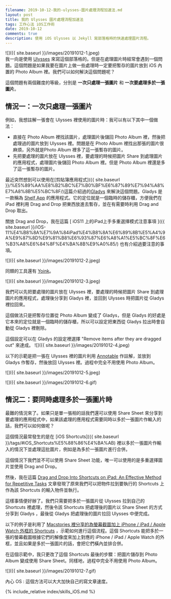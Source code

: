 ```yaml
---
filename: 2019-10-12-我的-ulysses-圖片處理流程加速法.md
layout: post
title: 我的 Ulysses 圖片處理流程加速法
tags: 工作心法 iOS工作術
date: 2019-10-12
comments: true
description: 使用 iOS Ulysses 以 Jekyll 寫部落格時的快速處理圖片流程。
---
```


![]({{ site.baseurl }}/images/20191012-1.jpeg)  
我一向是使用 [Ulysses](https://ulysses.app) 來寫這個部落格的。但是在處理圖片時經常會遇到一個問題。這個問題是如果我要在圖片上做一些處理時一定要把暫存的圖片放到 iOS 內置的 Photo Album 裡。我們可以如何解決這個問題呢？

這個問題有兩個難度的等級，分別是 **一次只處理一張圖片** 和 **一次要處理多於一張圖片**。

## 情況一：一次只處理一張圖片

例如，我想註解一張會在 Ulysses 裡使用的圖片時：我可以有以下其中一個做法：

* 直接在 Photo Album 裡找該圖片，處理圖片後儲回 Photo Album 裡，然後把處理過的圖片放到 Ulysses 裡。問題是在 Photo Album 裡找出那張的圖片很麻煩，另外就是Photo Album 裡多了這一張暫存的圖片。
* 先把要處理的圖片放在 Ulysses 裡，要處理的時候把圖片 Share 到處理圖片的應用程式，處理圖片後儲回 Photo Album 裡。但是 Photo Album 裡還是多了這一張暫存的圖片。

最近突然想到可以使用在[剪貼簿應用程式]({{ site.baseurl }}/%E5%89%AA%E8%B2%BC%E7%B0%BF%E6%87%89%E7%94%A8%E7%A8%8B%E5%BC%8F/)這篇介紹過的[Gladys](https://apps.apple.com/hk/app/gladys/id1257526927?l=en) 來解決這個問題。Gladys 是一款稱為 [Shelf App](https://www.macstories.net/reviews/ipad-shelf-apps-a-roundup-of-the-best/) 的應用程式。它的定位就是一個臨時的儲存櫃，方便我們在 iPad 裡利用 Drag and Drop 把東西放進去暫存，並在有需要時利用 Drag and Drop 取出。

關放 Drag and Drop，我在這篇 [ iOS11 上的iPad上手多重選擇模式注意事項 ]({{ site.baseurl }}/iOS-11%E4%B8%8A%E7%9A%84iPad%E4%B8%8A%E6%89%8B%E5%A4%9A%E9%87%8D%E9%81%B8%E6%93%87%E6%A8%A1%E5%BC%8F%E6%B3%A8%E6%84%8F%E4%BA%8B%E9%A0%85/) 也有介紹過要注意的事項。

![]({{ site.baseurl }}/images/20191012-2.jpeg)

同類的工具還有 [Yoink](https://apps.apple.com/hk/app/yoink-improved-drag-and-drop/id1260915283?l=en)。

![]({{ site.baseurl }}/images/20191012-3.jpeg)

我們可以先把要處理的圖片放在 Ulysses 裡，要處理的時候把圖片 Share 到處理圖片的應用程式，處理後分享到 Gladys 裡，並回到 Ulysses 時把圖片從 Gladys 裡拉回來。

這個做法只是把暫存位置從 Photo Album 變成了 Gladys，但是 Gladys 的好處是它本來的定位就是一個臨時的儲存櫃，所以可以設定把東西從 Gladys  拉出時會自動從 Gladys 裡刪除。

這個設定可以在 Gladys 的設定裡選擇 "Remove items after they are dragged out" 來達成。
![]({{ site.baseurl }}/images/20191012-4.jpeg)

以下的示範是把一張在 Ulysses 裡的圖片利用 [Annotable](https://apps.apple.com/hk/app/annotable-annotation-markup/id1099850421?l=en) 作註解，並放到 Gladys 作暫存，然後放回 Ulysses 裡。過程中完全不用使用 Photo Album。

![]({{ site.baseurl }}/images/20191012-5.jpeg)

![]({{ site.baseurl }}/images/20191012-6.gif)

## 情況二：要同時處理多於一張圖片時

最難的情況來了。如果只是單一張相的話我們還可以使用 Share Sheet 來分享到要處理的應用程式中，如果該處理的應用程式需要同時以多於一張圖片作輸入的話，我們可以如何做呢？

這個情況最常發生的是在 [iOS Shortcuts]({{ site.baseurl }}/tags/#iOS_Shortcuts%E5%88%86%E4%BA%AB) 裡以多於一張圖片作輸入的情況下並處理這批圖片，例如是為多於一張圖片進行合併。

這個情況下我們並不可以使用 Share  Sheet 功能，唯一可以使用的是多重選擇圖片並使用 Drag and Drop。

然後，我在這篇 [Drag and Drop Into Shortcuts on iPad: An Effective Method for Repetitive Tasks](https://thesweetsetup.com/drag-and-drop-into-shortcuts-on-ipad-an-effective-method-for-repetitive-tasks/) 文章發現了原來我們可以把物件拉到要執行的 Shortcuts 上作為該 Shortcuts 的輸入物件並執行。

這樣事情便好辦了。我們只需要把多於一張圖片從 Ulysses 拉到自己的 Shortcuts 裡處理，然後令該 Shortcuts 把處理後的圖片以 Share Sheet 的方式分享到 Gladys ，最後從 Gladys 把處理後的圖片拉回 Ulysses 中便完成。

以下的例子是利用了 [Macstories 裡分享的為螢幕截圖加上 iPhone / iPad / Apple Watch 外框的 Shortcuts](https://www.macstories.net/ios/shortcuts-corner-apple-frames-for-iphone-11-and-11-pro-app-store-updates-page-logging-completed-reminders-and-time-zones/) ，示範如何進行這個流程。這個 Shortcuts 能把多於一張的螢幕截圖根據它們的解像度來加上對應的 iPhone / iPad / Apple Watch 的外框，並且如果是多於一張圖片的話，會把它們橫內並排合併。

在這個示範中，我只更改了這個 Shortcuts 最後的步驟：把圖片儲存到 Photo Album 變成使用 Share Sheet。同樣地，過程中完全不用使用 Photo Album。

![]({{ site.baseurl }}/images/20191012-7.gif)

內心 OS : 這個方法可以大大加快自己的寫文章速度。

{% include_relative index/skills_iOS.md %}